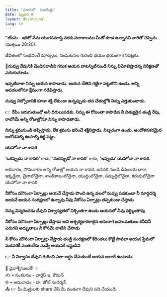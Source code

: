 ```yaml
---
title: "ఎడారిలో  సెలయేర్లు"
date: ఫిబ్రవరి 8
layout: devotional
lang: te
---
```


**”యేసు - ఇదిగో నేను యుగసమాప్తి వరకు సదాకాలము మీతో కూడ ఉన్నానని వారితో చెప్పెను** (మత్తయి 28:20).

జీవితంలో సంభవించే మార్పులు, సంఘటనల గురించి భయం భయంగా కనిపెట్టకు. 

**📖నువ్వు దేవునికి చెందినవాడివి గనుక ఆయన వాటన్నిటినుండి నిన్ను విమోచిస్తాడన్న నిరీక్షణతో ఎదురుచూడు.**

 **ఇప్పటిదాకా నిన్ను ఆయన కాపాడాడు. ఆయన చేతిని గట్టిగా పట్టుకొని ఉండు. అన్ని ఆపదలలోనూ క్షేమంగా నడిపిస్తాడు.**

 **నువ్వు నిల్చోడానికి కూడా శక్తి లేకుండా ఉన్నప్పుడు తన చేతుల్లోకి నిన్ను ఎత్తుకుంటాడు.**

👉 **రేపేం జరుగుతుందో అని దిగులుపడకు. నిన్ను ఈ రోజంతా కాపాడిన నీ నిత్యుడైన తండ్రి రేపు, రాబోయే అన్ని రోజుల్లోనూ నిన్ను కాపాడతాడు.**

 **నిన్ను శ్రమనుండి తప్పిస్తాడు. లేక శ్రమను భరించే శక్తినిస్తాడు. నిబ్బరంగా ఉండు. ఆందోళనకరమైన ఆలోచనల్ని ఊహల్ని కట్టి పెట్టు.**

**యెహోవా నా కాపరి**

**‘ఒకప్పుడు నా కాపరి’** కాదు,
 **‘మరెప్పుడో నా కాపరి’** కాదు, 
**'ఇప్పుడు’ యెహోవా నా కాపరి.** 

ఆదివారం, సోమవారం అన్ని రోజుల్లో ఆయన నా కాపరి. జనవరి నుండి డిసెంబరు దాకా, ఇక్కడైనా, చైనాలోనైనా, శాంతికాలంలోనైనా, యుద్ధంలోనైనా, సమృద్ధిలోనైనా, కరువులోనైనా యెహోవా నా కాపరి.

**నీకోసం మౌనంగా ఏర్పాట్లు ఆయనే చేస్తాడు పొంచి ఉన్న వలలో నువ్వు పడకుండా నీ మార్గదర్శి ఆయనే ఆయన సంరక్షణలో ఉన్నావు నీవు నీకోసం ఏర్పాట్లు తప్పకుండా చేస్తాడు**

**నిన్ను విస్మరించడు దేవుని విశ్వాస్యతలో నిశ్చింతగా ఉండు ఆయనలో నీవు వర్ధిల్లుతావు**

**నీకోసం మౌనంగా ఏర్పాట్లు చేస్తాడు అవి ఆశ్చర్యకారకాలైన అనురాగ బహుమతులు కనీవినీ ఎరుగని అద్భుతాలు నీ కోసమే వాటిని చేసాడు**

**నీ కోసం మౌనంగా ఏర్పాట్లు చేస్తాడు తండ్రి సంరక్షణలో కేరింతలు కొట్టే పాపలా ఆయన ప్రేమలో మరెవరికీ వంతులేదు నువ్వే ఆయనకి ఇష్టుడివి** 

👉 **నీ విశ్వాసం దేవుని గురించి ఎలా అర్థం చేసుకుంటే ఆయన అలాగే ఉంటాడు.**

<div class="blessing">🙏 <span class="bless-text">దైవాశ్శీసులు!!!</span> ✨</div>

<div class="credit">✍️ <span class="credit-text">▪ సంకలనం - చార్లెస్ ఇ. కౌమన్</span></div>
<div class="credit">🌐 <span class="credit-text">▪ అనువాదం - డా. జోబ్ సుదర్శన్</span></div>


<div class="share">📤 👉 <span class="share-text">మీ మిత్రులకు share చేసి మీ వంతుగా దేవుని పని చేయండి.</span></div>
